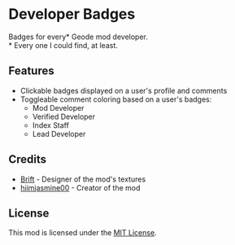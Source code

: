 # Developer Badges
Badges for every* Geode mod developer.\
\* Every one I could find, at least.

## Features
- Clickable badges displayed on a user's profile and comments
- Toggleable comment coloring based on a user's badges:
  - Mod Developer
  - Verified Developer
  - Index Staff
  - Lead Developer

## Credits
- [Brift](https://gdbrowser.com/u/14114548) - Designer of the mod's textures
- [hiimjasmine00](https://gdbrowser.com/u/7466002) - Creator of the mod

## License
This mod is licensed under the [MIT License](https://github.com/hiimjasmine00/DeveloperBadges/blob/master/LICENSE).
